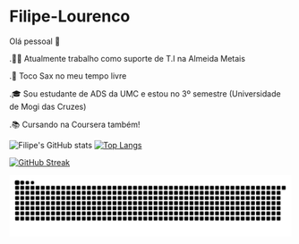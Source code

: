 # Filipe-Lourenco
Olá pessoal 👏

.🧑‍💼 Atualmente trabalho como suporte de T.I na Almeida Metais

.🎷 Toco Sax no meu tempo livre 

.🎓 Sou estudante de ADS da UMC e estou no 3º semestre 
(Universidade de Mogi das Cruzes)

.📚 Cursando na Coursera também!

![Filipe's GitHub stats](https://github-readme-stats.vercel.app/api?username=Filipe-Lourenco7&theme=dracula&show_icons=true&include_all_commits=true) [![Top Langs](https://github-readme-stats.vercel.app/api/top-langs/?username=Filipe-Lourenco7&layout=compact&theme=dracula)](https://github.com/Filipr-Lourenco7/github-readme-stats)

[![GitHub Streak](https://streak-stats.demolab.com/?user=Filipe-Lourenco7&theme=dracula)](https://git.io/streak-stats)

<picture align="center">
  <source media="(prefers-color-scheme: dark)" srcset="https://raw.githubusercontent.com/Filipe-Lourenco7/Filipe-Lourenco7/output/github-contribution-grid-snake-dark.svg">
  <source media="(prefers-color-scheme: light)" srcset="https://raw.githubusercontent.com/Filipe-Lourenco7/Filipe-Lourenco7/output/github-contribution-grid-snake-dark.svg">
  <img align="center" alt="github contribution grid snake animation" src="https://raw.githubusercontent.com/Filipe-Lourenco7/Filipe-Lourenco7/output/github-contribution-grid-snake.svg">
</picture>
